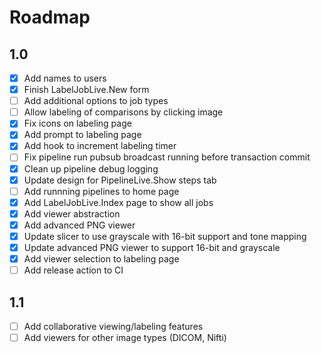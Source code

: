 # Roadmap

## 1.0
- [x] Add names to users
- [x] Finish LabelJobLive.New form
- [ ] Add additional options to job types
- [ ] Allow labeling of comparisons by clicking image
- [x] Fix icons on labeling page
- [x] Add prompt to labeling page
- [x] Add hook to increment labeling timer
- [ ] Fix pipeline run pubsub broadcast running before transaction commit
- [x] Clean up pipeline debug logging
- [x] Update design for PipelineLive.Show steps tab
- [ ] Add runnning pipelines to home page
- [x] Add LabelJobLive.Index page to show all jobs
- [x] Add viewer abstraction
- [x] Add advanced PNG viewer
- [x] Update slicer to use grayscale with 16-bit support and tone mapping
- [x] Update advanced PNG viewer to support 16-bit and grayscale
- [x] Add viewer selection to labeling page
- [ ] Add release action to CI

## 1.1
- [ ] Add collaborative viewing/labeling features
- [ ] Add viewers for other image types (DICOM, Nifti)

